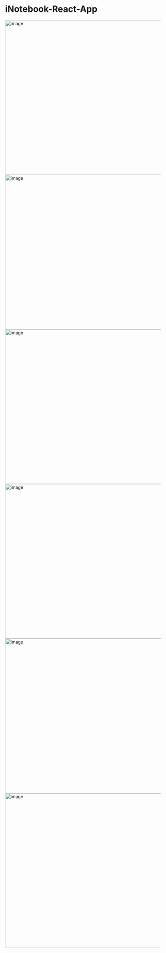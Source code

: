 # iNotebook-React-App

<img width="900" height="500" alt="image" src="https://user-images.githubusercontent.com/78311368/210269827-c6e133f1-d37f-4ac0-945d-390d7cd4a515.PNG">

<img width="900" height="500" alt="image" src="https://user-images.githubusercontent.com/78311368/210269886-de67b3a2-84db-4506-ac25-0383b916d237.PNG">

<img width="900" height="500" alt="image" src="https://user-images.githubusercontent.com/78311368/210269931-e96cdef9-888e-42c6-98db-973e3bd3c9e4.PNG">

<img width="900" height="500" alt="image" src="https://user-images.githubusercontent.com/78311368/210269974-bf352c74-6822-43e0-92d8-ec3381dda9bf.PNG">

<img width="900" height="500" alt="image" src="https://user-images.githubusercontent.com/78311368/210270003-837d380a-071a-4fd3-a081-d663161d8efc.PNG">

<img width="900" height="500" alt="image" src="https://user-images.githubusercontent.com/78311368/210270019-b2a823dd-e921-4b4e-89cf-bfc7a034b08e.PNG">
